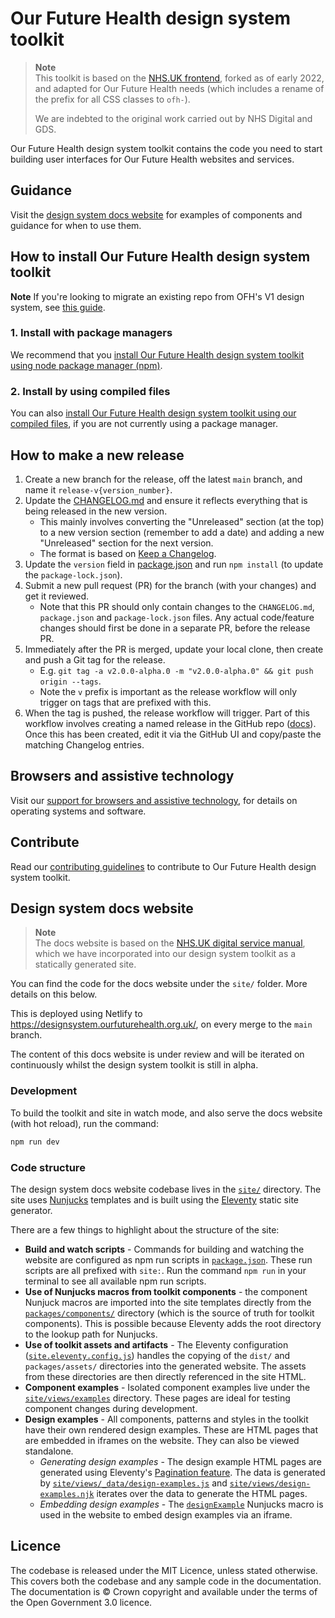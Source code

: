 # Our Future Health design system toolkit

> **Note** <br>
> This toolkit is based on the [NHS.UK frontend](https://github.com/nhsuk/nhsuk-frontend), forked as of early 2022, and adapted for Our Future Health needs (which includes a rename of the prefix for all CSS classes to `ofh-`).
>
> We are indebted to the original work carried out by NHS Digital and GDS.

Our Future Health design system toolkit contains the code you need to start building user interfaces for Our Future Health websites and services.

## Guidance

Visit the [design system docs website](https://designsystem.ourfuturehealth.org.uk/) for examples of components and guidance for when to use them.

## How to install Our Future Health design system toolkit

**Note**
If you're looking to migrate an existing repo from OFH's V1 design system, see [this guide](https://ourfuturehealth.atlassian.net/wiki/spaces/DS/pages/277250064/Implementing+Design+System+V2).

### 1. Install with package managers

We recommend that you [install Our Future Health design system toolkit using node package manager (npm)](/docs/installation/installing-with-npm.md).

### 2. Install by using compiled files

You can also [install Our Future Health design system toolkit using our compiled files](/docs/installation/installing-compiled.md), if you are not currently using a package manager.

## How to make a new release

1. Create a new branch for the release, off the latest `main` branch, and name it `release-v{version_number}`.
1. Update the [CHANGELOG.md](CHANGELOG.md) and ensure it reflects everything that is being released in the new version.
    - This mainly involves converting the "Unreleased" section (at the top) to a new version section (remember to add a date) and adding a new "Unreleased" section for the next version.
    - The format is based on [Keep a Changelog](https://keepachangelog.com/en/1.0.0/).
1. Update the `version` field in [package.json](package.json) and run `npm install` (to update the `package-lock.json`).
1. Submit a new pull request (PR) for the branch (with your changes) and get it reviewed.
    - Note that this PR should only contain changes to the `CHANGELOG.md`, `package.json` and `package-lock.json` files. Any actual code/feature changes should first be done in a separate PR, before the release PR.
1. Immediately after the PR is merged, update your local clone, then create and push a Git tag for the release.
    - E.g. `git tag -a v2.0.0-alpha.0 -m "v2.0.0-alpha.0" && git push origin --tags`.
    - Note the `v` prefix is important as the release workflow will only trigger on tags that are prefixed with this.
1. When the tag is pushed, the release workflow will trigger. Part of this workflow involves creating a named release in the GitHub repo ([docs](https://docs.github.com/en/repositories/releasing-projects-on-github/about-releases)). Once this has been created, edit it via the GitHub UI and copy/paste the matching Changelog entries.

## Browsers and assistive technology

Visit our [support for browsers and assistive technology](/docs/contributing/browser-support.md), for details on operating systems and software.

## Contribute

Read our [contributing guidelines](CONTRIBUTING.md) to contribute to Our Future Health design system toolkit.

## Design system docs website

> **Note** <br>
> The docs website is based on the [NHS.UK digital service manual](https://github.com/nhsuk/nhsuk-service-manual/),
> which we have incorporated into our design system toolkit as a statically generated site.

You can find the code for the docs website under the `site/` folder. More details on this below.

This is deployed using Netlify to <https://designsystem.ourfuturehealth.org.uk/>, on every merge to the `main` branch.

The content of this docs website is under review and will be iterated
on continuously whilst the design system toolkit is still in alpha.

### Development

To build the toolkit and site in watch mode, and also serve the docs website
(with hot reload), run the command:

```bash
npm run dev
```

### Code structure

The design system docs website codebase lives in the [`site/`](site/) directory.
The site uses [Nunjucks](https://mozilla.github.io/nunjucks/) templates and
is built using the [Eleventy](https://www.11ty.dev/) static site generator.

There are a few things to highlight about the structure of the site:

- **Build and watch scripts** - Commands for building and watching the
website are configured as npm run scripts in [`package.json`](./package.json).
These run scripts are all prefixed with `site:`. Run the command `npm run`
in your terminal to see all available npm run scripts.
- **Use of Nunjucks macros from toolkit components** - the component Nunjuck macros are imported into the site templates directly from the [`packages/components/`](./packages/components/) directory (which is the source of truth for toolkit components). This is possible because Eleventy adds the root directory to the lookup path for Nunjucks.
- **Use of toolkit assets and artifacts** - The Eleventy configuration
([`site.eleventy.config.js`](site.eleventy.config.js)) handles the copying of
the `dist/` and `packages/assets/` directories into the generated website.
The assets from these directories are then directly referenced in the site HTML.
- **Component examples** - Isolated component examples live under the
[`site/views/examples`](./site/views/examples) directory. These pages are ideal
for testing component changes during development.
- **Design examples** - All components, patterns and styles in the toolkit have
their own rendered design examples. These are HTML pages that are embedded in
iframes on the website. They can also be viewed standalone.
  - *Generating design examples* - The design example HTML pages are generated
  using Eleventy's [Pagination feature](https://www.11ty.dev/docs/pages-from-data/).
  The data is generated by [`site/views/_data/design-examples.js`](./site/views/_data/design-examples.js)
  and [`site/views/design-examples.njk`](./site/views/design-examples.njk) iterates
  over the data to generate the HTML pages.
  - *Embedding design examples* - The [`designExample`](./site/views/_includes/design-example.njk)
  Nunjucks macro is used in the website to embed design examples via an iframe.

## Licence

The codebase is released under the MIT Licence, unless stated otherwise. This covers both the codebase and any sample code in the documentation. The documentation is © Crown copyright and available under the terms of the Open Government 3.0 licence.

